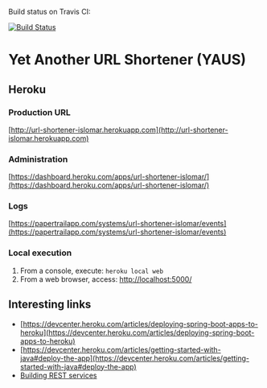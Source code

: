 Build status on Travis CI:

[![Build Status](https://travis-ci.org/islomar/url-shortener-islomar.svg)](https://travis-ci.org/islomar/url-shortener-islomar)

# Yet Another URL Shortener (YAUS)


## Heroku 

### Production URL
[http://url-shortener-islomar.herokuapp.com](http://url-shortener-islomar.herokuapp.com)

### Administration
[https://dashboard.heroku.com/apps/url-shortener-islomar/](https://dashboard.heroku.com/apps/url-shortener-islomar/)

### Logs
[https://papertrailapp.com/systems/url-shortener-islomar/events](https://papertrailapp.com/systems/url-shortener-islomar/events)

### Local execution
1. From a console, execute: `heroku local web`
2. From a web browser, access: [http://localhost:5000/](http://localhost:5000/)


## Interesting links
* [https://devcenter.heroku.com/articles/deploying-spring-boot-apps-to-heroku](https://devcenter.heroku.com/articles/deploying-spring-boot-apps-to-heroku)
* [https://devcenter.heroku.com/articles/getting-started-with-java#deploy-the-app](https://devcenter.heroku.com/articles/getting-started-with-java#deploy-the-app)
* [Building REST services](http://spring.io/guides/tutorials/bookmarks/)
